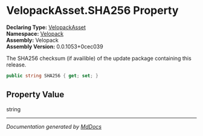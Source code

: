 ﻿<!--  
  <auto-generated>   
    The contents of this file were generated by a tool.  
    Changes to this file may be list if the file is regenerated  
  </auto-generated>   
-->

# VelopackAsset.SHA256 Property

**Declaring Type:** [VelopackAsset](../index.md)  
**Namespace:** [Velopack](../../index.md)  
**Assembly:** Velopack  
**Assembly Version:** 0.0.1053+0cec039

 The SHA256 checksum (if availible) of the update package containing this release. 

```csharp
public string SHA256 { get; set; }
```

## Property Value

string

___

*Documentation generated by [MdDocs](https://github.com/ap0llo/mddocs)*
